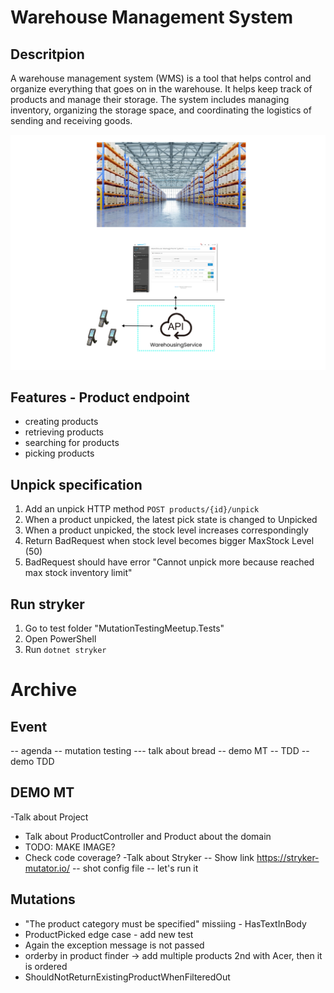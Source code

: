 # Warehouse Management System

## Descritpion

A warehouse management system (WMS) is a tool that helps control and organize everything that goes on in the warehouse. It helps keep track of products and manage their storage. The system includes managing inventory, organizing the storage space, and coordinating the logistics of sending and receiving goods.

![WMS](./WMS.png)


## Features - Product endpoint
- creating products
- retrieving products
- searching for products
- picking products


## Unpick specification
1. Add an unpick HTTP method `POST products/{id}/unpick`
2. When a product unpicked, the latest pick state is changed to Unpicked
3. When a product unpicked, the stock level increases correspondingly
4. Return BadRequest when stock level becomes bigger MaxStock Level (50)
5. BadRequest should have error "Cannot unpick more because reached max stock inventory limit"


## Run stryker
1. Go to test folder "MutationTestingMeetup.Tests"
2. Open PowerShell
3. Run
```dotnet stryker```

# Archive

## Event
-- agenda
-- mutation testing
--- talk about bread
-- demo MT
-- TDD
-- demo TDD

## DEMO MT
-Talk about Project
- Talk about ProductController and Product about the domain
- TODO: MAKE IMAGE?
- Check code coverage?
-Talk about Stryker
-- Show link https://stryker-mutator.io/
-- shot config file
-- let's run it


## Mutations
- "The product category must be specified" missiing - HasTextInBody
- ProductPicked edge case - add new test
- Again the exception message is not passed
- orderby in product finder -> add multiple products 2nd with Acer, then it is ordered
- ShouldNotReturnExistingProductWhenFilteredOut